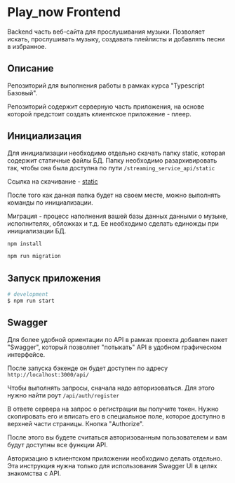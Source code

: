 # Play_now Frontend

Backend часть веб-сайта для прослушивания музыки. Позволяет искать,
прослушивать музыку, создавать плейлисты и добавлять песни в избранное.

## Описание

Репозиторий для выполнения работы в рамках курса "Typescript Базовый".

Репозиторий содержит серверную часть приложения, на основе которой предстоит
создать клиентское приложение - плеер.

## Инициализация

Для инициализации необходимо отдельно скачать папку static, которая
содержит статичные файлы БД. Папку необходимо разархивировать так,
чтобы она была доступна по пути `/streaming_service_api/static`

Ссылка на скачивание -
[static](https://drive.google.com/drive/folders/1XM5FBm_3k-J4NVaOWumO7-rqiXJtwX92?usp=sharing)

После того как данная папка будет на своем месте, можно выполнять
команды по инициализации.

Миграция - процесс наполнения вашей базы данных данными о музыке,
исполнителях, обложках и т.д. Ее необходимо сделать единожды при
инициализации БД.

```bash
npm install

npm run migration
```

## Запуск приложения

```bash
# development
$ npm run start
```

## Swagger

Для более удобной ориентации по API в рамках проекта добавлен пакет
"Swagger", который позволяет "потыкать" API в удобном графическом
интерфейсе.

После запуска бэкенде он будет доступен по адресу
`http://localhost:3000/api/`

Чтобы выполнять запросы, сначала надо авторизоваться. Для этого нужно
найти роут `/api/auth/register`

В ответе сервера на запрос о регистрации вы получите токен.
Нужно скопировать его и вписать его в специальное поле, которое
доступно в верхней части страницы. Кнопка "Authorize".

После этого вы будете считаться авторизованным пользователем и вам
будут доступны все функции API.

Авторизацию в клиентском приложении необходимо делать отдельно.
Эта инструкция нужна только для использования Swagger UI в целях
знакомства с API.

